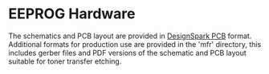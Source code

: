 # EEPROG Hardware

The schematics and PCB layout are provided in [DesignSpark PCB](http://www.rs-online.com/designspark/electronics/eng/page/designspark-pcb-home-page)
format. Additional formats for production use are provided in the 'mfr' directory,
this includes gerber files and PDF versions of the schematic and PCB layout
suitable for toner transfer etching.

